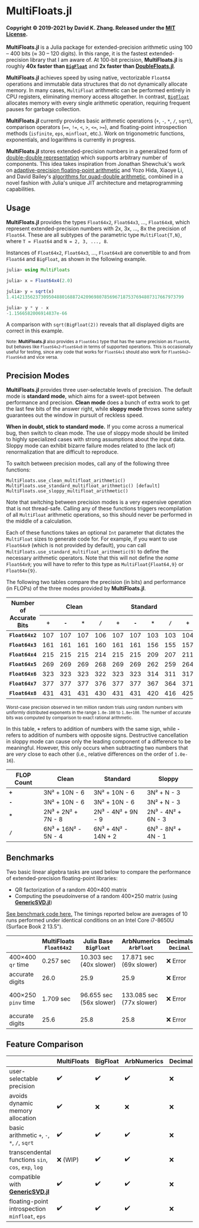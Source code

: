 # MultiFloats.jl

#### Copyright © 2019-2021 by David K. Zhang. Released under the [MIT License](https://github.com/dzhang314/MultiFloats.jl/blob/master/LICENSE).

**MultiFloats.jl** is a Julia package for extended-precision arithmetic using 100 – 400 bits (≈ 30 – 120 digits). In this range, it is the fastest extended-precision library that I am aware of. At 100-bit precision, **MultiFloats.jl** is roughly **40x faster than [`BigFloat`](https://docs.julialang.org/en/v1/manual/integers-and-floating-point-numbers/#Arbitrary-Precision-Arithmetic)** and **2x faster than [DoubleFloats.jl](https://github.com/JuliaMath/DoubleFloats.jl)**.

**MultiFloats.jl** achieves speed by using native, vectorizable `Float64` operations and immutable data structures that do not dynamically allocate memory. In many cases, `MultiFloat` arithmetic can be performed entirely in CPU registers, eliminating memory access altogether. In contrast, [`BigFloat`](https://docs.julialang.org/en/v1/manual/integers-and-floating-point-numbers/#Arbitrary-Precision-Arithmetic) allocates memory with every single arithmetic operation, requiring frequent pauses for garbage collection.

**MultiFloats.jl** currently provides basic arithmetic operations (`+`, `-`, `*`, `/`, `sqrt`), comparison operators (`==`, `!=`, `<`, `>`, `<=`, `>=`), and floating-point introspection methods (`isfinite`, `eps`, `minfloat`, etc.). Work on trigonometric functions, exponentials, and logarithms is currently in progress.

**MultiFloats.jl** stores extended-precision numbers in a generalized form of [double-double representation](https://en.wikipedia.org/wiki/Quadruple-precision_floating-point_format#Double-double_arithmetic) which supports arbitrary number of components. This idea takes inspiration from Jonathan Shewchuk's work on [adaptive-precision floating-point arithmetic](http://dx.doi.org/10.1007/pl00009321) and Yozo Hida, Xiaoye Li, and David Bailey's [algorithms for quad-double arithmetic](https://doi.org/10.1109/ARITH.2001.930115), combined in a novel fashion with Julia's unique JIT architecture and metaprogramming capabilities.

## Usage

**MultiFloats.jl** provides the types `Float64x2`, `Float64x3`, ..., `Float64x8`, which represent extended-precision numbers with 2x, 3x, ..., 8x the precision of `Float64`. These are all subtypes of the parametric type `MultiFloat{T,N}`, where `T = Float64` and <code>N&nbsp;=&nbsp;2,&nbsp;3,&nbsp;...,&nbsp;8</code>.

Instances of `Float64x2`, `Float64x3`, ..., `Float64x8` are convertible to and from `Float64` and `BigFloat`, as shown in the following example.

```julia
julia> using MultiFloats

julia> x = Float64x4(2.0)

julia> y = sqrt(x)
1.41421356237309504880168872420969807856967187537694807317667973799

julia> y * y - x
-1.1566582006914837e-66
```

A comparison with `sqrt(BigFloat(2))` reveals that all displayed digits are correct in this example.

<sup>Note: **MultiFloats.jl** also provides a `Float64x1` type that has the same precision as `Float64`, but behaves like `Float64x2`–`Float64x8` in terms of supported operations. This is occasionally useful for testing, since any code that works for `Float64x1` should also work for `Float64x2`–`Float64x8` and vice versa.</sup>

## Precision Modes

**MultiFloats.jl** provides three user-selectable levels of precision. The default mode is **standard mode**, which aims for a sweet-spot between performance and precision. **Clean mode** does a bunch of extra work to get the last few bits of the answer right, while **sloppy mode** throws some safety guarantees out the window in pursuit of reckless speed.

**When in doubt, stick to standard mode.** If you come across a numerical bug, then switch to clean mode. The use of sloppy mode should be limited to highly specialized cases with strong assumptions about the input data. Sloppy mode can exhibit bizarre failure modes related to (the lack of) renormalization that are difficult to reproduce.

To switch between precision modes, call any of the following three functions:

```
MultiFloats.use_clean_multifloat_arithmetic()
MultiFloats.use_standard_multifloat_arithmetic() [default]
MultiFloats.use_sloppy_multifloat_arithmetic()
```

Note that switching between precision modes is a very expensive operation that is not thread-safe. Calling any of these functions triggers recompilation of all `MultiFloat` arithmetic operations, so this should never be performed in the middle of a calculation.

Each of these functions takes an optional `Int` parameter that dictates the `MultiFloat` sizes to generate code for. For example, if you want to use `Float64x9` (which is not provided by default), you can call `MultiFloats.use_standard_multifloat_arithmetic(9)` to define the necessary arithmetic operators. Note that this will not define the _name_ `Float64x9`; you will have to refer to this type as `MultiFloat{Float64,9}` or `Float64x{9}`.

The following two tables compare the precision (in bits) and performance (in FLOPs) of the three modes provided by **MultiFloats.jl**.

<table>
  <thead>
    <tr>
      <th rowspan=2><b>Number of<br>Accurate Bits</b></th>
      <th colspan=4>Clean</th>
      <th colspan=4>Standard</th>
      <th colspan=4>Sloppy</th>
    </tr>
    <tr>
      <th><b><code>+</code></b></th>
      <th><b><code>-</code></b></th>
      <th><b><code>*</code></b></th>
      <th><b><code>/</code></b></th>
      <th><b><code>+</code></b></th>
      <th><b><code>-</code></b></th>
      <th><b><code>*</code></b></th>
      <th><b><code>/</code></b></th>
      <th><b><code>+</code></b></th>
      <th><b><code>-</code></b></th>
      <th><b><code>*</code></b></th>
      <th><b><code>/</code></b></th>
    </tr>
  </thead>
  <tbody>
    <tr>
      <td><b><code>Float64x2</code></b></td>
      <td>107</td>
      <td>107</td>
      <td>107</td>
      <td>106</td>
      <td>107</td>
      <td>107</td>
      <td>103</td>
      <td>103</td>
      <td>104</td>
      <td>≈50</td>
      <td>103</td>
      <td>103</td>
    </tr>
    <tr>
      <td><b><code>Float64x3</code></b></td>
      <td>161</td>
      <td>161</td>
      <td>161</td>
      <td>160</td>
      <td>161</td>
      <td>161</td>
      <td>156</td>
      <td>155</td>
      <td>157</td>
      <td>≈50</td>
      <td>156</td>
      <td>155</td>
    </tr>
    <tr>
      <td><b><code>Float64x4</code></b></td>
      <td>215</td>
      <td>215</td>
      <td>215</td>
      <td>214</td>
      <td>215</td>
      <td>215</td>
      <td>209</td>
      <td>207</td>
      <td>211</td>
      <td>≈50</td>
      <td>209</td>
      <td>207</td>
    </tr>
    <tr>
      <td><b><code>Float64x5</code></b></td>
      <td>269</td>
      <td>269</td>
      <td>269</td>
      <td>268</td>
      <td>269</td>
      <td>269</td>
      <td>262</td>
      <td>259</td>
      <td>264</td>
      <td>≈50</td>
      <td>262</td>
      <td>259</td>
    </tr>
    <tr>
      <td><b><code>Float64x6</code></b></td>
      <td>323</td>
      <td>323</td>
      <td>323</td>
      <td>322</td>
      <td>323</td>
      <td>323</td>
      <td>314</td>
      <td>311</td>
      <td>317</td>
      <td>≈50</td>
      <td>314</td>
      <td>311</td>
    </tr>
    <tr>
      <td><b><code>Float64x7</code></b></td>
      <td>377</td>
      <td>377</td>
      <td>377</td>
      <td>376</td>
      <td>377</td>
      <td>377</td>
      <td>367</td>
      <td>364</td>
      <td>371</td>
      <td>≈50</td>
      <td>367</td>
      <td>364</td>
    </tr>
    <tr>
      <td><b><code>Float64x8</code></b></td>
      <td>431</td>
      <td>431</td>
      <td>431</td>
      <td>430</td>
      <td>431</td>
      <td>431</td>
      <td>420</td>
      <td>416</td>
      <td>425</td>
      <td>≈50</td>
      <td>420</td>
      <td>416</td>
    </tr>
  </tbody>
</table>

<sup>Worst-case precision observed in ten million random trials using random numbers with uniformly distributed exponents in the range `1.0e-100` to `1.0e+100`. The number of accurate bits was computed by comparison to exact rational arithmetic.</sup>

In this table, **`+`** refers to addition of numbers with the same sign, while **`-`** refers to addition of numbers with opposite signs. Destructive cancellation in sloppy mode can cause only the leading component of a difference to be meaningful. However, this only occurs when subtracting two numbers that are _very_ close to each other (i.e., relative differences on the order of `1.0e-16`).


| FLOP Count | Clean               | Standard            | Sloppy             |
|------------|---------------------|---------------------|--------------------|
| **`+`**    | 3N² + 10N - 6       | 3N² + 10N - 6       | 3N² + N - 3        |
| **`-`**    | 3N² + 10N - 6       | 3N² + 10N - 6       | 3N² + N - 3        |
| **`*`**    | 2N³ + 2N² + 7N - 8  | 2N³ - 4N² + 9N - 9  | 2N³ - 4N² + 6N - 3 |
| **`/`**    | 6N³ + 16N² - 5N - 4 | 6N³ + 4N² - 14N + 2 | 6N³ - 8N² + 4N - 1 |

## Benchmarks

Two basic linear algebra tasks are used below to compare the performance of extended-precision floating-point libraries:

* QR factorization of a random 400×400 matrix
* Computing the pseudoinverse of a random 400×250 matrix (using **[GenericSVD.jl](https://github.com/JuliaLinearAlgebra/GenericSVD.jl)**)

[See benchmark code here.](https://gist.github.com/dzhang314/3e10463843f4ab5f5a4a2206c877771b) The timings reported below are averages of 10 runs performed under identical conditions on an Intel Core i7-8650U (Surface Book 2 13.5").

|                 | MultiFloats `Float64x2` | Julia Base `BigFloat`        | ArbNumerics `ArbFloat`  | Decimals `Decimal` | DecFP `Dec128`        | DoubleFloats `Double64` | Quadmath `Float128`   |
|-----------------|---------------------------|--------------------------|---------------------------|----------------------|-------------------------|---------------------------|-------------------------|
| 400×400 `qr`&nbsp;time  | 0.257 sec                 | 10.303 sec (40x&nbsp;slower) | 17.871 sec (69x&nbsp;slower)  | ❌ Error              | 9.448 sec (36x&nbsp;slower) | 0.535 sec (2x&nbsp;slower)    | 2.403 sec (9x&nbsp;slower)  |
| accurate digits | 26.0                      | 25.9                     | 25.9                      | ❌ Error              | 27.6                    | 26.1                      | 28.1                    |
| 400×250 `pinv`&nbsp;time  | 1.709 sec                 | 96.655 sec (56x&nbsp;slower) | 133.085 sec (77x&nbsp;slower) | ❌ Error              | ❌ Error                 | 3.668 sec (2x&nbsp;slower)    | 15.576 sec (9x&nbsp;slower) |
| accurate digits | 25.6                      | 25.8                     | 25.8                      | ❌ Error              | ❌ Error                 | 25.4                      | 27.9                    |

## Feature Comparison

|                                                        | MultiFloats | BigFloat | ArbNumerics | Decimals | DecFP | DoubleFloats | Quadmath |
|--------------------------------------------------------|-------------|----------|-------------|----------|-------|--------------|----------|
| user-selectable precision                              | ✔️          | ✔️      | ✔️          | ❌       | ❌    | ❌          | ❌       |
| avoids dynamic memory allocation                       | ✔️          | ❌      | ❌          | ❌       | ✔️    | ⚠️          | ✔️       |
| basic arithmetic `+`, `-`, `*`, `/`, `sqrt`            | ✔️          | ✔️      | ✔️          | ❌       | ✔️    | ✔️          | ✔️       |
| transcendental functions `sin`, `cos`, `exp`, `log`    | ❌ (WIP)    | ✔️      | ✔️          | ❌       | ✔️    | ✔️          | ✔️       |
| compatible with **[GenericSVD.jl](https://github.com/JuliaLinearAlgebra/GenericSVD.jl)** | ✔️          | ✔️      | ✔️          | ❌       | ❌    | ✔️          | ✔️       |
| floating-point introspection `minfloat`, `eps`         | ✔️          | ✔️      | ✔️          | ❌       | ✔️    | ✔️          | ✔️       |
